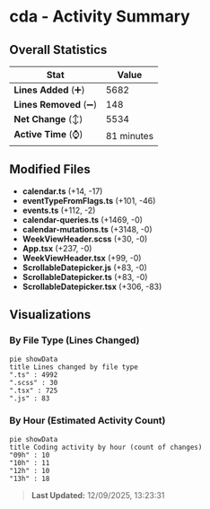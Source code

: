 # cda - Activity Summary 

## Overall Statistics

| Stat                   | Value                                                             |
| ---------------------- | ----------------------------------------------------------------- |
| **Lines Added** (➕)   | 5682                                          |
| **Lines Removed** (➖) | 148                                        |
| **Net Change** (↕)    | 5534                |
| **Active Time** (⌚)   | 81 minutes |


## Modified Files
- **calendar.ts** (+14, -17)
- **eventTypeFromFlags.ts** (+101, -46)
- **events.ts** (+112, -2)
- **calendar-queries.ts** (+1469, -0)
- **calendar-mutations.ts** (+3148, -0)
- **WeekViewHeader.scss** (+30, -0)
- **App.tsx** (+237, -0)
- **WeekViewHeader.tsx** (+99, -0)
- **ScrollableDatepicker.js** (+83, -0)
- **ScrollableDatepicker.ts** (+83, -0)
- **ScrollableDatepicker.tsx** (+306, -83)

## Visualizations

### By File Type (Lines Changed)

```mermaid
pie showData
title Lines changed by file type
".ts" : 4992
".scss" : 30
".tsx" : 725
".js" : 83
```

### By Hour (Estimated Activity Count)

```mermaid
pie showData
title Coding activity by hour (count of changes)
"09h" : 10
"10h" : 11
"12h" : 10
"13h" : 18
```


> **Last Updated:** 12/09/2025, 13:23:31